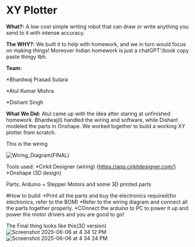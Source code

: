 # XY Plotter

**What?:**
A low cost simple writing robot that can draw or write anything you send to it with intense accuracy. 

**The WHY?:**
We built it to help with homework, and we in turn would focus on making things!
Moreover Indian homework is just a chatGPT'/book copy paste thingy tbh.

**Team:**

*Bhardwaj Prasad Sutara

*Atul Kumar Mishra

*Dishant Singh

**What We Did:**
Atul came up with the idea after staring at unfinished homework. Bhardwaj(I) handled the wiring and software, while Dishant modeled the parts in Onshape. We worked together to build a working XY plotter from scratch.

This is the wiring

![Wiring_Diagram(FINAL)](https://github.com/user-attachments/assets/f3011318-92b6-4ee0-b3f4-99cf40ddf4c3)

Tools used:
*Cirkit Designer (wiring) {https://app.cirkitdesigner.com/}
*Onshape (3D design)

Parts:
Arduino + Stepper Motors and some 3D printed parts



#How to build:
*Print all the parts and buy the electronics required(for electronics, refer to the BOM)
*Refer to the wiring diagram and connect all the parts together properly.
*COnnect the arduino to PC to power it up and power the motor drivers and you are good to go!


The Final thing looks like this(3D version)
![Screenshot 2025-06-06 at 4 34 12 PM](https://github.com/user-attachments/assets/d11055c0-a392-40fa-9481-139f1b709175)  ![Screenshot 2025-06-06 at 4 34 24 PM](https://github.com/user-attachments/assets/835eeecf-19e3-4287-9cee-356117093ba6)


